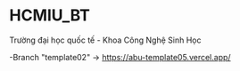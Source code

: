 # HCMIU_BT
Trường đại học quốc tế - Khoa Công Nghệ Sinh Học

-Branch "template02" -> https://abu-template05.vercel.app/
